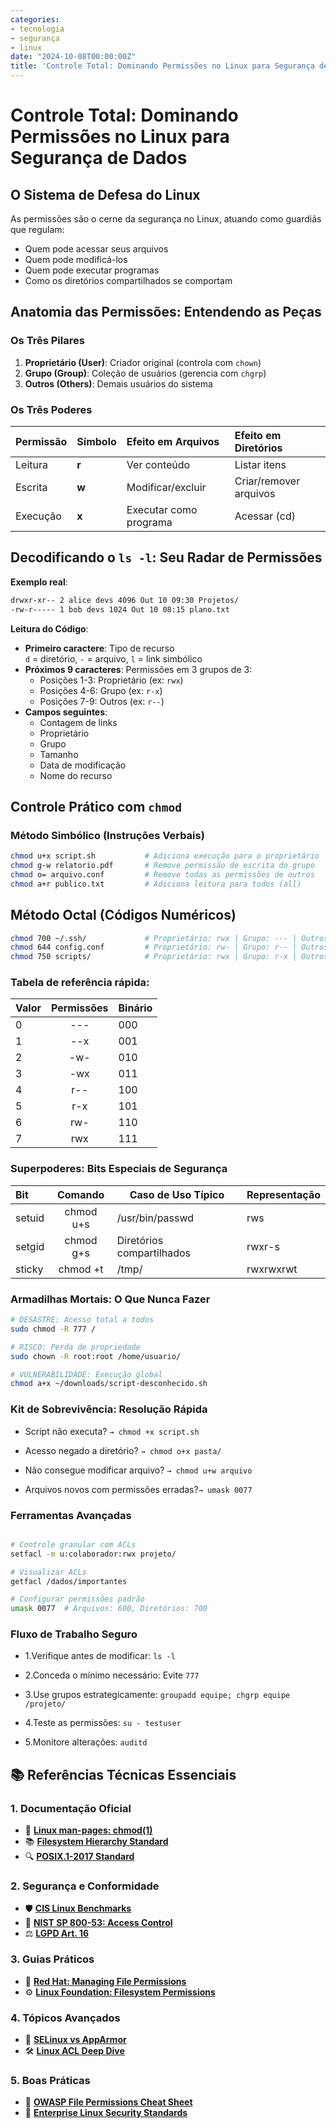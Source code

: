 ```yaml
---
categories:
- tecnologia
- segurança
- linux
date: "2024-10-08T00:00:00Z"
title: 'Controle Total: Dominando Permissões no Linux para Segurança de Dados'
---
```


# Controle Total: Dominando Permissões no Linux para Segurança de Dados

## O Sistema de Defesa do Linux
As permissões são o cerne da segurança no Linux, atuando como guardiãs que regulam:
- Quem pode acessar seus arquivos
- Quem pode modificá-los
- Quem pode executar programas
- Como os diretórios compartilhados se comportam

## Anatomia das Permissões: Entendendo as Peças

### Os Três Pilares
1. **Proprietário (User)**: Criador original (controla com `chown`)
2. **Grupo (Group)**: Coleção de usuários (gerencia com `chgrp`)
3. **Outros (Others)**: Demais usuários do sistema

### Os Três Poderes

| Permissão | Símbolo | Efeito em Arquivos       | Efeito em Diretórios      |
|:----------|:-------|:------------------------- |:--------------------------|
| Leitura   | **r**   | Ver conteúdo             | Listar itens              |
| Escrita   | **w**   | Modificar/excluir        | Criar/remover arquivos    |
| Execução  | **x**   | Executar como programa   | Acessar (cd)              |

## Decodificando o `ls -l`: Seu Radar de Permissões

**Exemplo real**:

```bash
drwxr-xr-- 2 alice devs 4096 Out 10 09:30 Projetos/
-rw-r----- 1 bob devs 1024 Out 10 08:15 plano.txt
```

**Leitura do Código**:
- **Primeiro caractere**: Tipo de recurso  
  `d` = diretório, `-` = arquivo, `l` = link simbólico
- **Próximos 9 caracteres**: Permissões em 3 grupos de 3:
  - Posições 1-3: Proprietário (ex: `rwx`)
  - Posições 4-6: Grupo (ex: `r-x`)
  - Posições 7-9: Outros (ex: `r--`)
- **Campos seguintes**:
  - Contagem de links
  - Proprietário
  - Grupo
  - Tamanho
  - Data de modificação
  - Nome do recurso

## Controle Prático com `chmod`

### Método Simbólico (Instruções Verbais)
```bash
chmod u+x script.sh           # Adiciona execução para o proprietário
chmod g-w relatorio.pdf       # Remove permissão de escrita do grupo
chmod o= arquivo.conf         # Remove todas as permissões de outros
chmod a+r publico.txt         # Adiciona leitura para todos (all)
```
## Método Octal (Códigos Numéricos)
```bash
chmod 700 ~/.ssh/             # Proprietário: rwx | Grupo: --- | Outros: ---
chmod 644 config.conf         # Proprietário: rw- | Grupo: r-- | Outros: r--
chmod 750 scripts/            # Proprietário: rwx | Grupo: r-x | Outros: ---
```
### Tabela de referência rápida:

| Valor |	Permissões |	Binário |
| :-----| :-----------: | :--------|
|  0  	|  ---|  000  |
|  1	  |  --x	|  001  |
|  2	  |  -w-	|  010  |
|  3  	|  -wx	|  011  |
|  4  	|  r--	|  100  |
|  5	  |  r-x	|  101  |
|  6	  |  rw-	|  110  |
|  7	  |  rwx	|  111  |


### Superpoderes: Bits Especiais de Segurança

|Bit     |Comando	     |Caso de Uso Típico	        |Representação|
|:-----  |:----------: |----------------------------|-------------|
|setuid  |chmod u+s	   |  /usr/bin/passwd	          |rws          |
|setgid	 |chmod g+s    |	Diretórios compartilhados	|rwxr-s       |
|sticky  |chmod +t     |  /tmp/	                    | rwxrwxrwt   |

### Armadilhas Mortais: O Que Nunca Fazer
```bash
# DESASTRE: Acesso total a todos
sudo chmod -R 777 /

# RISCO: Perda de propriedade
sudo chown -R root:root /home/usuario/

# VULNERABILIDADE: Execução global
chmod a+x ~/downloads/script-desconhecido.sh
```
### Kit de Sobrevivência: Resolução Rápida

- Script não executa? ```→ chmod +x script.sh```

- Acesso negado a diretório? ```→ chmod o+x pasta/```

- Não consegue modificar arquivo? ```→ chmod u+w arquivo```

- Arquivos novos com permissões erradas?```→ umask 0077```

### Ferramentas Avançadas
```bash

# Controle granular com ACLs
setfacl -m u:colaborador:rwx projeto/

# Visualizar ACLs
getfacl /dados/importantes

# Configurar permissões padrão
umask 0077  # Arquivos: 600, Diretórios: 700
```

### Fluxo de Trabalho Seguro
- 1.Verifique antes de modificar: ```ls -l```

- 2.Conceda o mínimo necessário: Evite ```777```

- 3.Use grupos estrategicamente: ```groupadd equipe; chgrp equipe /projeto/```

- 4.Teste as permissões: ```su - testuser```

- 5.Monitore alterações: ```auditd```
## 📚 Referências Técnicas Essenciais

### 1. Documentação Oficial
- 📜 **[Linux man-pages: chmod(1)](https://man7.org/linux/man-pages/man1/chmod.1.html)**  
- 📚 **[Filesystem Hierarchy Standard](https://refspecs.linuxfoundation.org/FHS_3.0/fhs-3.0.html)**  
- 🔍 **[POSIX.1-2017 Standard](https://pubs.opengroup.org/onlinepubs/9699919799/)**

### 2. Segurança e Conformidade
- 🛡️ **[CIS Linux Benchmarks](https://www.cisecurity.org/cis-benchmarks/)**  
- 🔐 **[NIST SP 800-53: Access Control](https://nvlpubs.nist.gov/nistpubs/SpecialPublications/NIST.SP.800-53r5.pdf)**  
- ⚖️ **[LGPD Art. 16](https://www.planalto.gov.br/ccivil_03/_ato2015-2018/2018/lei/l13709.htm)**

### 3. Guias Práticos
- 🔧 **[Red Hat: Managing File Permissions](https://access.redhat.com/documentation/en-us/red_hat_enterprise_linux/9/html/managing_filesystems/managing-file-permissions_managing-file-systems)**  
- ⚙️ **[Linux Foundation: Filesystem Permissions](https://training.linuxfoundation.org/resources/learning-paths/linux-security-and-hardening/filesystem-permissions/)**  

### 4. Tópicos Avançados
- 🔐 **[SELinux vs AppArmor](https://www.redhat.com/sysadmin/selinux-apparmor)**  
- 🛠️ **[Linux ACL Deep Dive](https://www.ibm.com/docs/en/aix/7.2?topic=files-access-control-lists)**  

### 5. Boas Práticas
- 💼 **[OWASP File Permissions Cheat Sheet](https://cheatsheetseries.owasp.org/cheatsheets/File_Permission_Cheat_Sheet.html)**  
- 🏢 **[Enterprise Linux Security Standards](https://www.nsa.gov/Resources/Commercial-Solutions/Commercial-Products/)**
